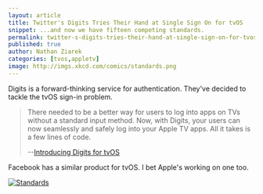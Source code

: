 ```yaml
---
layout: article
title: Twitter's Digits Tries Their Hand at Single Sign On for tvOS
snippet: ...and now we have fifteen competing standards.
permalink: twitter-s-digits-tries-their-hand-at-single-sign-on-for-tvos
published: true
author: Nathan Ziarek
categories: [tvos,appletv]
image: http://imgs.xkcd.com/comics/standards.png
---
```


Digits is a forward-thinking service for authentication. They've decided to tackle the tvOS sign-in problem. 

> There needed to be a better way for users to log into apps on TVs without a standard input method. Now, with Digits, your users can now seamlessly and safely log into your Apple TV apps. All it takes is a few lines of code.
>
> --[Introducing Digits for tvOS](http://get.digits.com/blog/introducing-digits-for-tvos)

Facebook has a similar product for tvOS. I bet Apple's working on one too. 

<a href="https://xkcd.com/927/"><img src="http://imgs.xkcd.com/comics/standards.png" alt="Standards" /></a>